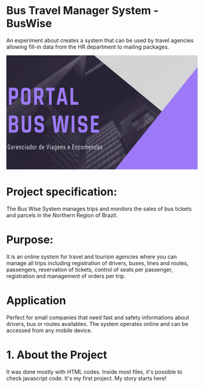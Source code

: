 # Bus Travel Manager System - BusWise
An experiment about creates a system that can be used by travel agencies allowing fill-in data from the HR department to mailing packages.

<p align="center">
    <img width="600" height="300" src="buswise.png">
</p>

# Project specification:

The Bus Wise System manages trips and monitors the sales of bus tickets and parcels in the Northern Region of Brazil.

# Purpose:

It is an online system for travel and tourism agencies where you can manage all trips including registration of drivers, buses, lines and routes, passengers, reservation of tickets, control of seats per passenger, registration and management of orders per trip.

# Application

Perfect for small companies that need fast and safety informations about drivers, bus or routes availables. The system operates online and can be accessed from any mobile device.

# 1. About the Project
It was done mostly with HTML codes. Inside most files, it's possible to check javascript code. It's my first project. My story starts here!

